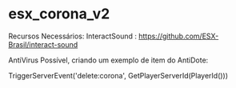 # esx_corona_v2

Recursos Necessários:
InteractSound : https://github.com/ESX-Brasil/interact-sound

AntiVirus Possível, criando um exemplo de item do AntiDote:

TriggerServerEvent('delete:corona', GetPlayerServerId(PlayerId()))
